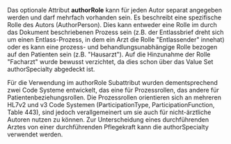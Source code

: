 Das optionale Attribut **authorRole** kann für jeden Autor separat angegeben werden und darf mehrfach vorhanden sein. 
Es beschreibt eine spezifische Rolle des Autors (AuthorPerson). 
Dies kann entweder eine Rolle im durch das Dokument beschriebenen Prozess sein (z.B. der Entlassbrief dreht sich um einen Entlass-Prozess, 
in dem ein Arzt die Rolle "Entlassender" innehat) oder es kann eine prozess- und behandlungsunabhängige Rolle bezogen auf den Patienten sein 
(z.B. "Hausarzt"). Auf die Hinzunahme der Rolle "Facharzt" wurde bewusst verzichtet, da dies schon über das Value Set authorSpecialty abgedeckt ist.

Für die Verwendung im authorRole Subattribut wurden dementsprechend zwei Code Systeme entwickelt, 
das eine für Prozessrollen, das andere für Patientenbeziehungsrollen. 
Die Prozessrollen orientieren sich an mehreren HL7v2 und v3 Code Systemen (ParticipationType, ParticipationFunction, Table 443), 
sind jedoch verallgemeinert um sie auch für nicht-ärztliche Autoren nutzen zu können. 
Zur Unterscheidung eines durchführenden Arztes von einer durchführenden Pflegekraft kann die authorSpecialty verwendet werden.
